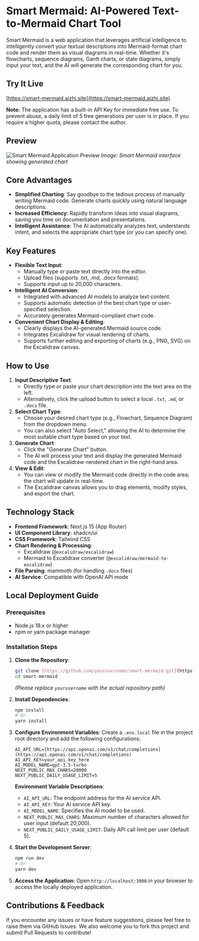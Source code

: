 # Smart Mermaid: AI-Powered Text-to-Mermaid Chart Tool

Smart Mermaid is a web application that leverages artificial intelligence to intelligently convert your textual descriptions into Mermaid-format chart code and render them as visual diagrams in real-time. Whether it's flowcharts, sequence diagrams, Gantt charts, or state diagrams, simply input your text, and the AI will generate the corresponding chart for you.

## Try It Live

[https://smart-mermaid.aizhi.site](https://smart-mermaid.aizhi.site)

**Note:** The application has a built-in API Key for immediate free use. To prevent abuse, a daily limit of 5 free generations per user is in place. If you require a higher quota, please contact the author.

## Preview

![Smart Mermaid Application Preview](https://github.com/user-attachments/assets/a3ec8b36-155d-469a-bf4e-c9635df1f963)
*Image: Smart Mermaid interface showing generated chart*

## Core Advantages

* **Simplified Charting**: Say goodbye to the tedious process of manually writing Mermaid code. Generate charts quickly using natural language descriptions.
* **Increased Efficiency**: Rapidly transform ideas into visual diagrams, saving you time on documentation and presentations.
* **Intelligent Assistance**: The AI automatically analyzes text, understands intent, and selects the appropriate chart type (or you can specify one).

## Key Features

* **Flexible Text Input**:
    * Manually type or paste text directly into the editor.
    * Upload files (supports .txt, .md, .docx formats).
    * Supports input up to 20,000 characters.
* **Intelligent AI Conversion**:
    * Integrated with advanced AI models to analyze text content.
    * Supports automatic detection of the best chart type or user-specified selection.
    * Accurately generates Mermaid-compliant chart code.
* **Convenient Chart Display & Editing**:
    * Clearly displays the AI-generated Mermaid source code.
    * Integrates Excalidraw for visual rendering of charts.
    * Supports further editing and exporting of charts (e.g., PNG, SVG) on the Excalidraw canvas.

## How to Use

1.  **Input Descriptive Text**:
    * Directly type or paste your chart description into the text area on the left.
    * Alternatively, click the upload button to select a local `.txt`, `.md`, or `.docx` file.
2.  **Select Chart Type**:
    * Choose your desired chart type (e.g., Flowchart, Sequence Diagram) from the dropdown menu.
    * You can also select "Auto Select," allowing the AI to determine the most suitable chart type based on your text.
3.  **Generate Chart**:
    * Click the "Generate Chart" button.
    * The AI will process your text and display the generated Mermaid code and the Excalidraw-rendered chart in the right-hand area.
4.  **View & Edit**:
    * You can view or modify the Mermaid code directly in the code area; the chart will update in real-time.
    * The Excalidraw canvas allows you to drag elements, modify styles, and export the chart.

## Technology Stack

* **Frontend Framework**: Next.js 15 (App Router)
* **UI Component Library**: shadcn/ui
* **CSS Framework**: Tailwind CSS
* **Chart Rendering & Processing**:
    * Excalidraw (`@excalidraw/excalidraw`)
    * Mermaid to Excalidraw converter (`@excalidraw/mermaid-to-excalidraw`)
* **File Parsing**: mammoth (for handling `.docx` files)
* **AI Service**: Compatible with OpenAI API mode

## Local Deployment Guide

### Prerequisites

* Node.js 18.x or higher
* npm or yarn package manager

### Installation Steps

1.  **Clone the Repository**:
    ```bash
    git clone [https://github.com/yourusername/smart-mermaid.git](https://github.com/yourusername/smart-mermaid.git)
    cd smart-mermaid
    ```
    *(Please replace `yourusername` with the actual repository path)*

2.  **Install Dependencies**:
    ```bash
    npm install
    # Or
    yarn install
    ```

3.  **Configure Environment Variables**:
    Create a `.env.local` file in the project root directory and add the following configurations:
    ```plaintext
    AI_API_URL=[https://api.openai.com/v1/chat/completions](https://api.openai.com/v1/chat/completions)
    AI_API_KEY=your_api_key_here
    AI_MODEL_NAME=gpt-3.5-turbo
    NEXT_PUBLIC_MAX_CHARS=20000
    NEXT_PUBLIC_DAILY_USAGE_LIMIT=5
    ```

    **Environment Variable Descriptions**:
    * `AI_API_URL`: The endpoint address for the AI service API.
    * `AI_API_KEY`: Your AI service API key.
    * `AI_MODEL_NAME`: Specifies the AI model to be used.
    * `NEXT_PUBLIC_MAX_CHARS`: Maximum number of characters allowed for user input (default 20,000).
    * `NEXT_PUBLIC_DAILY_USAGE_LIMIT`: Daily API call limit per user (default 5).

4.  **Start the Development Server**:
    ```bash
    npm run dev
    # Or
    yarn dev
    ```

5.  **Access the Application**:
    Open `http://localhost:3000` in your browser to access the locally deployed application.


## Contributions & Feedback

If you encounter any issues or have feature suggestions, please feel free to raise them via GitHub Issues. We also welcome you to fork this project and submit Pull Requests to contribute!
